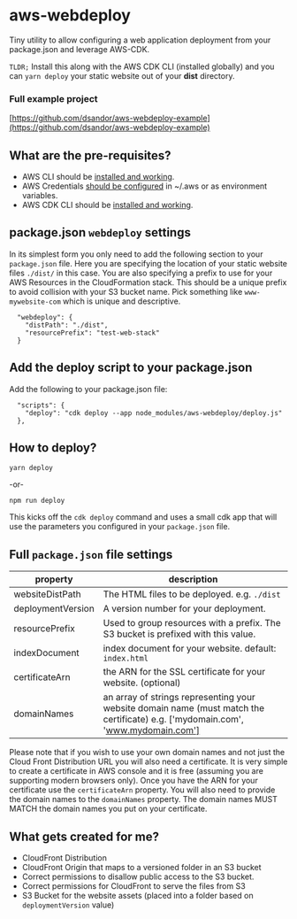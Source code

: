 # aws-webdeploy
Tiny utility to allow configuring a web application deployment from your package.json and leverage AWS-CDK.


`TLDR;` Install this along with the AWS CDK CLI (installed globally) and you can `yarn deploy` your static website out of your **dist** directory.

### Full example project

[https://github.com/dsandor/aws-webdeploy-example](https://github.com/dsandor/aws-webdeploy-example)


## What are the pre-requisites?

- AWS CLI should be [installed and working](https://docs.aws.amazon.com/cli/latest/userguide/cli-chap-configure.html).
- AWS Credentials [should be configured](https://docs.aws.amazon.com/cli/latest/userguide/cli-configure-envvars.html) in ~/.aws or as environment variables.
- AWS CDK CLI should be [installed and working](https://docs.aws.amazon.com/cdk/latest/guide/getting_started.html).

## package.json `webdeploy` settings

In its simplest form you only need to add the following section to your `package.json` file. Here you are specifying the location of your static website files `./dist/` in this case. You are also specifying a prefix to use for your AWS Resources in the CloudFormation stack. This should be a unique prefix to avoid collision with your S3 bucket name.  Pick something like `www-mywebsite-com` which is unique and descriptive.

```
  "webdeploy": {
    "distPath": "./dist",
    "resourcePrefix": "test-web-stack"
  }
```

## Add the deploy script to your package.json

Add the following to your package.json file:

```
  "scripts": {
    "deploy": "cdk deploy --app node_modules/aws-webdeploy/deploy.js"
  },

```

## How to deploy?

```
yarn deploy
```

-or-

```
npm run deploy
```

This kicks off the `cdk deploy` command and uses a small cdk app that will use the parameters you configured in your `package.json` file.

## Full `package.json` file settings

|property|description|
|---|---|
|websiteDistPath|The HTML files to be deployed. e.g. `./dist`|
| deploymentVersion|A version number for your deployment.|
| resourcePrefix|Used to group resources with a prefix. The S3 bucket is prefixed with this value.|
| indexDocument|index document for your website. default: `index.html`|
| certificateArn|the ARN for the SSL certificate for your website. (optional)|
| domainNames|an array of strings representing your website domain name (must match the certificate) e.g. ['mydomain.com', 'www.mydomain.com']|

Please note that if you wish to use your own domain names and not just the Cloud Front Distribution URL you will also need a certificate. It is very simple to create a certificate in AWS console and it is free (assuming you are supporting modern browsers only). Once you have the ARN for your certificate use the `certificateArn` property. You will also need to provide the domain names to the `domainNames` property. The domain names MUST MATCH the domain names you put on your certificate.

## What gets created for me?

- CloudFront Distribution
- CloudFront Origin that maps to a versioned folder in an S3 bucket
- Correct permissions to disallow public access to the S3 bucket.
- Correct permissions for CloudFront to serve the files from S3
- S3 Bucket for the website assets (placed into a folder based on `deploymentVersion` value)
